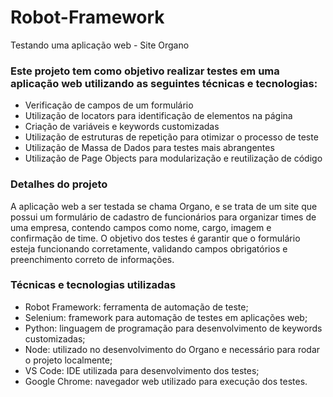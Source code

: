 # Robot-Framework
Testando uma aplicação web - Site Organo

### Este projeto tem como objetivo realizar testes em uma aplicação web utilizando as seguintes técnicas e tecnologias:

- Verificação de campos de um formulário
- Utilização de locators para identificação de elementos na página
- Criação de variáveis e keywords customizadas
- Utilização de estruturas de repetição para otimizar o processo de teste
- Utilização de Massa de Dados para testes mais abrangentes
- Utilização de Page Objects para modularização e reutilização de código

### Detalhes do projeto

A aplicação web a ser testada se chama Organo, e se trata de um site que possui um formulário de cadastro de funcionários para organizar times de uma empresa, contendo campos como nome, cargo, imagem e confirmação de time. O objetivo dos testes é garantir que o formulário esteja funcionando corretamente, validando campos obrigatórios e preenchimento correto de informações.

### Técnicas e tecnologias utilizadas

- Robot Framework: ferramenta de automação de teste;
- Selenium: framework para automação de testes em aplicações web;
- Python: linguagem de programação para desenvolvimento de keywords customizadas;
- Node: utilizado no desenvolvimento do Organo e necessário para rodar o projeto localmente;
- VS Code: IDE utilizada para desenvolvimento dos testes;
- Google Chrome: navegador web utilizado para execução dos testes.

